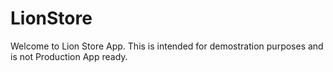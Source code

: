 # LionStore

Welcome to Lion Store App. This is intended for demostration purposes and is not Production App ready. 
